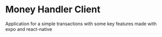 # Money Handler Client

Application for a simple transactions with some key features
made with expo and react-native
